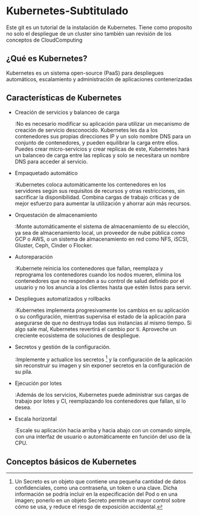 # Kubernetes-Subtitulado
Este git es un tutorial de la instalación de Kubernetes. Tiene como proposito no solo el despliegue de un cluster sino también uan revisión de los conceptos de CloudComputing

## ¿Qué es Kubernetes?

Kubernetes es un sistema open-source (PaaS) para despliegues automáticos, escalamiento y administración de aplicaciones contenerizadas

## Características de Kubernetes

- Creación de servicios y balanceo de carga

	:No es necesario modificar su aplicación para utilizar un mecanismo de creación de servicio desconocido. Kubernetes les da a los contenedores sus propias direcciones IP y un solo nombre DNS para un conjunto de contenedores, y pueden equilibrar la carga entre ellos. Puedes crear micro-servicios y crear replicas de este, Kubernetes hará un balanceo de carga entre las replicas y solo se necesitara un nombre DNS para acceder al servicio.

- Empaquetado automático

	:Kubernetes coloca automáticamente los contenedores en los servidores según sus requisitos de recursos y otras restricciones, sin sacrificar la disponibilidad. Combina cargas de trabajo críticas y de mejor esfuerzo para aumentar la utilización y ahorrar aún más recursos.

- Orquestación de almacenamiento

	:Monte automáticamente el sistema de almacenamiento de su elección, ya sea de almacenamiento local, un proveedor de nube pública como GCP o AWS, o un sistema de almacenamiento en red como NFS, iSCSI, Gluster, Ceph, Cinder o Flocker. 

- Autoreparación

	:Kubernete reinicia los contenedores que fallan, reemplaza y reprograma los contenedores cuando los nodos mueren, elimina los contenedores que no responden a su control de salud definido por el usuario y no los anuncia a los clientes hasta que estén listos para servir.

- Despliegues automatizados y rollbacks

	:Kubernetes implementa progresivamente los cambios en su aplicación o su configuración, mientras supervisa el estado de la aplicación para asegurarse de que no destruya todas sus instancias al mismo tiempo. Si algo sale mal, Kubernetes revertirá el cambio por ti. Aproveche un creciente ecosistema de soluciones de despliegue.

- Secretos y gestión de la configuración.

	:Implemente y actualice los secretos [^1] y la configuración de la aplicación sin reconstruir su imagen y sin exponer secretos en la configuración de su pila.


- Ejecución por lotes

	:Además de los servicios, Kubernetes puede administrar sus cargas de trabajo por lotes y CI, reemplazando los contenedores que fallan, si lo desea.

- Escala horizontal

	:Escale su aplicación hacia arriba y hacia abajo con un comando simple, con una interfaz de usuario o automáticamente en función del uso de la CPU.  

## Conceptos básicos de Kubernetes


[^1]:	Un Secreto es un objeto que contiene una pequeña cantidad de datos confidenciales, como una contraseña, un token o una clave. Dicha información se podría incluir en la especificación del Pod o en una imagen; ponerlo en un objeto Secreto permite un mayor control sobre cómo se usa, y reduce el riesgo de exposición accidental.
<!--stackedit_data:
eyJoaXN0b3J5IjpbLTE2ODMyNjY5MDMsODQ2OTg4MjM0LDEwMT
M1MDQzOTJdfQ==
-->